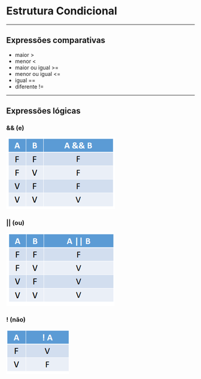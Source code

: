 # Estrutura Condicional

---

## Expressões comparativas
-  maior >
-  menor <
-  maior ou igual >=
-  menor ou igual <=
-  igual == 
-  diferente !=
---
## Expressões lógicas

### && (e)
![img.png](img.png)
### || (ou)
![img_1.png](../imagens/img_1.png)
### ! (não)
![img.png](../imagens/img_2.png)